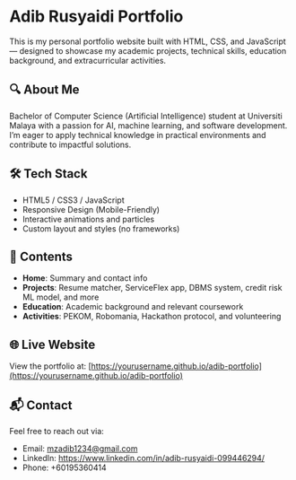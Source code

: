 # Adib Rusyaidi Portfolio

This is my personal portfolio website built with HTML, CSS, and JavaScript — designed to showcase my academic projects, technical skills, education background, and extracurricular activities.

## 🔍 About Me
Bachelor of Computer Science (Artificial Intelligence) student at Universiti Malaya with a passion for AI, machine learning, and software development. I’m eager to apply technical knowledge in practical environments and contribute to impactful solutions.

## 🛠️ Tech Stack
- HTML5 / CSS3 / JavaScript
- Responsive Design (Mobile-Friendly)
- Interactive animations and particles
- Custom layout and styles (no frameworks)

## 📁 Contents
- **Home**: Summary and contact info
- **Projects**: Resume matcher, ServiceFlex app, DBMS system, credit risk ML model, and more
- **Education**: Academic background and relevant coursework
- **Activities**: PEKOM, Robomania, Hackathon protocol, and volunteering

## 🌐 Live Website
View the portfolio at: [https://yourusername.github.io/adib-portfolio](https://yourusername.github.io/adib-portfolio)

## 📬 Contact
Feel free to reach out via:
- Email: mzadib1234@gmail.com
- LinkedIn: https://www.linkedin.com/in/adib-rusyaidi-099446294/
- Phone: +60195360414
